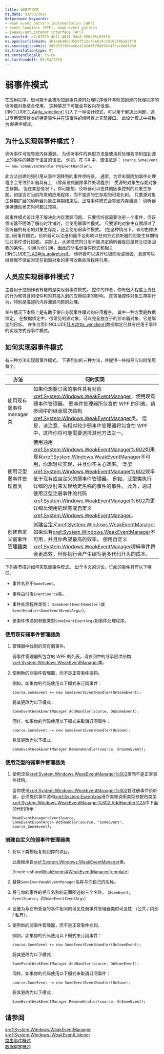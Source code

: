 ```yaml
---
title: 弱事件模式
ms.date: 03/30/2017
helpviewer_keywords:
- weak event pattern implementation [WPF]
- event handlers [WPF], weak event pattern
- IWeakEventListener interface [WPF]
ms.assetid: e7c62920-4812-4811-94d8-050a65c856f6
ms.openlocfilehash: 4b1e8649e5d550ffa2c7ee614cb9102f86a83ff8
ms.sourcegitcommit: 3d5d33f384eeba41b2dff79d096f47ccc8d8f03d
ms.translationtype: MT
ms.contentlocale: zh-CN
ms.lasthandoff: 05/04/2018
---
```

# <a name="weak-event-patterns"></a>弱事件模式
在应用程序，很可能不会被附加到事件源的处理程序破坏与附加到源的处理程序的侦听器对象结合使用。 这种情况下可能会导致内存泄漏。 [!INCLUDE[TLA#tla_winclient](../../../../includes/tlasharptla-winclient-md.md)] 引入了一种设计模式，可以用于解决此问题，通过专用管理器类的特定事件并在该事件的侦听器上实现接口。 此设计模式中被称为*弱事件模式*。  
  
## <a name="why-implement-the-weak-event-pattern"></a>为什么实现弱事件模式？  
 侦听事件可能导致内存泄漏。 为侦听事件的典型方法是使用将处理程序附加到源上的事件的特定于语言的语法。 例如，在 C# 中，该语法是： `source.SomeEvent += new SomeEventHandler(MyEventHandler)`。  
  
 此方法创建的强引用从事件源移到的事件侦听器。 通常，为侦听器附加事件处理程序会导致侦听器具有上 （除非显式删除事件处理程序） 受源的对象生存期对象生存期。 但在某些情况下，你可能想，侦听器可以由其他因素控制的对象生存期，如是否它当前所属的应用程序，而不是源的生存期的可视化树。 只要源对象生存期扩展的侦听器对象生存期结束后，正常事件模式会导致内存泄漏： 侦听器保持活动状态时间超过预期。  
  
 弱事件模式设计用于解决此内存泄漏问题。 只要侦听器需要注册一个事件，但该侦听器不明确了解何时注销时，会使用弱事件模式。 只要源的对象生存期超过了侦听器的有用的对象生存期，还会使用弱事件模式。 (在这种情况下，*有用*由你决定。)弱事件模式，侦听器可以注册和而不会影响以任何方式侦听器的对象生存期特征对事件进行接收。 实际上，从源隐式的引用不能决定侦听器是否是符合垃圾回收的条件。 引用为弱引用，因此的命名弱事件模式和相关[!INCLUDE[TLA2#tla_api#plural](../../../../includes/tla2sharptla-apisharpplural-md.md)]。 侦听器可以进行垃圾回收或销毁，且源可以继续而不保留对现在销毁对象的非可收集处理程序引用。  
  
## <a name="who-should-implement-the-weak-event-pattern"></a>人员应实现弱事件模式？  
 主要用于控制作者有趣的是实现弱事件模式。 控件的作者，你有很大程度上责任的行为和包含的控件和对其插入到的应用程序的影响。 这包括控件对象生存期行为，特别是描述的内存泄漏问题的处理。  
  
 某些情况下本质上是有助于使自身弱事件模式的应用程序。 其中一种方案是数据绑定。 在数据绑定中，很常见的源对象，可以完全独立于的侦听器对象，它是绑定的目标。 许多方面[!INCLUDE[TLA2#tla_winclient](../../../../includes/tla2sharptla-winclient-md.md)]数据绑定已具有应用于事件的实现方式弱事件模式。  
  
## <a name="how-to-implement-the-weak-event-pattern"></a>如何实现弱事件模式  
 有三种方法实现弱事件模式。 下表列出的三种方法，并提供一些指导应何时使用每个。  
  
|方法|何时实现|  
|--------------|-----------------------|  
|使用现有弱事件 manager 类|如果你想要订阅的事件具有对应<xref:System.Windows.WeakEventManager>，使用现有弱事件管理器。 弱事件管理器所包含的 WPF 的列表，请参阅中的继承层次结构<xref:System.Windows.WeakEventManager>类。 但是，请注意，有相对较少弱事件管理器将包含在 WPF 中，这样你将可能需要选择其他方法之一。|  
|使用泛型弱事件管理器类|使用通用<xref:System.Windows.WeakEventManager%602>如果现有<xref:System.Windows.WeakEventManager>不可用，你想轻松实现，并且你不关心效率。 泛型<xref:System.Windows.WeakEventManager%602>效率低于现有或自定义的弱事件管理器。 例如，泛型类执行详细的反射来发现给定名称的事件的事件。 此外，通过使用泛型注册事件的代码<xref:System.Windows.WeakEventManager%602>为更详细比使用的现有或自定义<xref:System.Windows.WeakEventManager>。|  
|创建自定义弱事件管理器类|创建自定义<xref:System.Windows.WeakEventManager>如果现有<xref:System.Windows.WeakEventManager>不可用，并且你希望最高的效率。 使用自定义<xref:System.Windows.WeakEventManager>璹綷事件将会更高效，但你执行会产生编写更多代码开头的成本。|  
  
 下列各节描述如何实现弱事件模式。  出于本文的讨论，订阅的事件具有以下特征。  
  
-   事件名称不`SomeEvent`。  
  
-   事件由引发`EventSource`类。  
  
-   事件处理程序类型： `SomeEventEventHandler` (或`EventHandler<SomeEventEventArgs>`)。  
  
-   该事件传递的参数类型`SomeEventEventArgs`到事件处理程序。  
  
### <a name="using-an-existing-weak-event-manager-class"></a>使用现有弱事件管理器类  
  
1.  管理器中找到的现有弱事件。  
  
     弱事件管理器所包含的 WPF 的列表，请参阅中的继承层次结构<xref:System.Windows.WeakEventManager>类。  
  
2.  使用新的弱事件管理器，而不是正常事件挂钩。  
  
     例如，如果你的代码使用以下模式来订阅事件：  
  
    ```  
    source.SomeEvent += new SomeEventEventHandler(OnSomeEvent);  
    ```  
  
     将其更改为以下模式：  
  
    ```  
    SomeEventWeakEventManager.AddHandler(source, OnSomeEvent);  
    ```  
  
     同样，如果你的代码使用以下模式来取消订阅事件：  
  
    ```  
    source.SomeEvent -= new SomeEventEventHandler(OnSome);  
    ```  
  
     将其更改为以下模式：  
  
    ```  
    SomeEventWeakEventManager.RemoveHandler(source, OnSomeEvent);  
    ```  
  
### <a name="using-the-generic-weak-event-manager-class"></a>使用泛型的弱事件管理器类  
  
1.  使用泛型<xref:System.Windows.WeakEventManager%602>类而不是正常事件挂钩。  
  
     当你使用<xref:System.Windows.WeakEventManager%602>要注册事件侦听器，必须提供事件源和<xref:System.EventArgs>用作类和调用类型参数的类型<xref:System.Windows.WeakEventManager%602.AddHandler%2A>中下面的代码所示：  
  
    ```  
    WeakEventManager<EventSource, SomeEventEventArgs>.AddHandler(source, "SomeEvent", source_SomeEvent);  
    ```  
  
### <a name="creating-a-custom-weak-event-manager-class"></a>创建自定义的弱事件管理器类  
  
1.  将以下类模板复制到你的项目。  
  
     此类继承自<xref:System.Windows.WeakEventManager>类。  
  
     [!code-csharp[WeakEvents#WeakEventManagerTemplate](../../../../samples/snippets/csharp/VS_Snippets_Wpf/WeakEvents/CSharp/WeakEventManagerTemplate.cs#weakeventmanagertemplate)]  
  
2.  替换`SomeEventWeakEventManager`名称与你自己的名称。  
  
3.  将与你的事件的相应名称的前面所述的三个名称。 (`SomeEvent`， `EventSource`，和`SomeEventEventArgs`)  
  
4.  设置为与它所管理的事件相同的可见性弱事件管理器类的可见性 （公共 / 内部 / 私有）。  
  
5.  使用新的弱事件管理器，而不是正常事件挂钩。  
  
     例如，如果你的代码使用以下模式来订阅事件：  
  
    ```  
    source.SomeEvent += new SomeEventEventHandler(OnSomeEvent);  
    ```  
  
     将其更改为以下模式：  
  
    ```  
    SomeEventWeakEventManager.AddHandler(source, OnSomeEvent);  
    ```  
  
     同样，如果你的代码使用以下模式来取消订阅事件：  
  
    ```  
    source.SomeEvent -= new SomeEventEventHandler(OnSome);  
    ```  
  
     将其更改为以下模式：  
  
    ```  
    SomeEventWeakEventManager.RemoveHandler(source, OnSomeEvent);  
    ```  
  
## <a name="see-also"></a>请参阅  
 <xref:System.Windows.WeakEventManager>  
 <xref:System.Windows.IWeakEventListener>  
 [路由事件概述](../../../../docs/framework/wpf/advanced/routed-events-overview.md)  
 [数据绑定概述](../../../../docs/framework/wpf/data/data-binding-overview.md)

